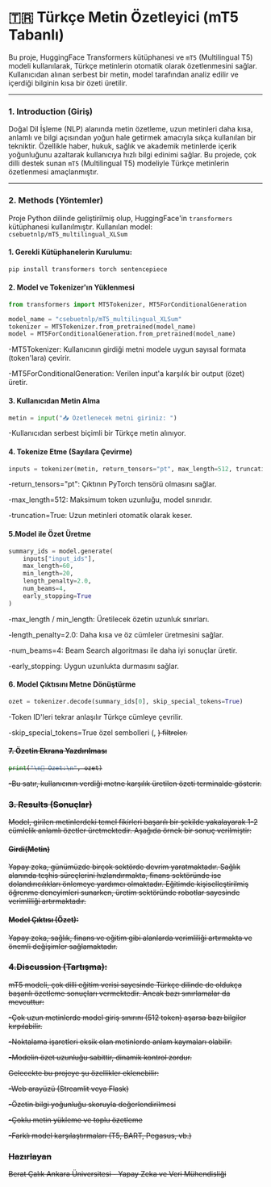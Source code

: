 # 🇹🇷 Türkçe Metin Özetleyici (mT5 Tabanlı)

Bu proje, HuggingFace Transformers kütüphanesi ve `mT5` (Multilingual T5) modeli kullanılarak, Türkçe metinlerin otomatik olarak özetlenmesini sağlar. Kullanıcıdan alınan serbest bir metin, model tarafından analiz edilir ve içerdiği bilginin kısa bir özeti üretilir.

---


### 1. Introduction (Giriş)

Doğal Dil İşleme (NLP) alanında metin özetleme, uzun metinleri daha kısa, anlamlı ve bilgi açısından yoğun hale getirmek amacıyla sıkça kullanılan bir tekniktir. Özellikle haber, hukuk, sağlık ve akademik metinlerde içerik yoğunluğunu azaltarak kullanıcıya hızlı bilgi edinimi sağlar. Bu projede, çok dilli destek sunan `mT5` (Multilingual T5) modeliyle Türkçe metinlerin özetlenmesi amaçlanmıştır.

---

### 2. Methods (Yöntemler)

Proje Python dilinde geliştirilmiş olup, HuggingFace'in `transformers` kütüphanesi kullanılmıştır. Kullanılan model:  
`csebuetnlp/mT5_multilingual_XLSum`

#### 1. Gerekli Kütüphanelerin Kurulumu:
```bash
pip install transformers torch sentencepiece
```
#### 2. Model ve Tokenizer'ın Yüklenmesi

```python
from transformers import MT5Tokenizer, MT5ForConditionalGeneration

model_name = "csebuetnlp/mT5_multilingual_XLSum"
tokenizer = MT5Tokenizer.from_pretrained(model_name)
model = MT5ForConditionalGeneration.from_pretrained(model_name)
```
-MT5Tokenizer: Kullanıcının girdiği metni modele uygun sayısal formata (token'lara) çevirir.

-MT5ForConditionalGeneration: Verilen input'a karşılık bir output (özet) üretir.

#### 3. Kullanıcıdan Metin Alma

```python
metin = input("📥 Özetlenecek metni giriniz: ")
```
-Kullanıcıdan serbest biçimli bir Türkçe metin alınıyor.

#### 4. Tokenize Etme (Sayılara Çevirme)

```python
inputs = tokenizer(metin, return_tensors="pt", max_length=512, truncation=True)
```
-return_tensors="pt": Çıktının PyTorch tensörü olmasını sağlar.

-max_length=512: Maksimum token uzunluğu, model sınırıdır.

-truncation=True: Uzun metinleri otomatik olarak keser.

#### 5.Model ile Özet Üretme

```python
summary_ids = model.generate(
    inputs["input_ids"],
    max_length=60,
    min_length=20,
    length_penalty=2.0,
    num_beams=4,
    early_stopping=True
)
```
-max_length / min_length: Üretilecek özetin uzunluk sınırları.

-length_penalty=2.0: Daha kısa ve öz cümleler üretmesini sağlar.

-num_beams=4: Beam Search algoritması ile daha iyi sonuçlar üretir.

-early_stopping: Uygun uzunlukta durmasını sağlar.

#### 6. Model Çıktısını Metne Dönüştürme
```python
ozet = tokenizer.decode(summary_ids[0], skip_special_tokens=True)

```

-Token ID'leri tekrar anlaşılır Türkçe cümleye çevrilir.

-skip_special_tokens=True özel sembolleri (<pad>, <s>) filtreler.

#### 7. Özetin Ekrana Yazdırılması

```python
print("\n📌 Özet:\n", ozet)
```

-Bu satır, kullanıcının verdiği metne karşılık üretilen özeti terminalde gösterir.


### 3. Results (Sonuçlar)

Model, girilen metinlerdeki temel fikirleri başarılı bir şekilde yakalayarak 1-2 cümlelik anlamlı özetler üretmektedir. Aşağıda örnek bir sonuç verilmiştir:

#### Girdi(Metin)

Yapay zeka, günümüzde birçok sektörde devrim yaratmaktadır. Sağlık alanında teşhis süreçlerini hızlandırmakta, finans sektöründe ise dolandırıcılıkları önlemeye yardımcı olmaktadır. Eğitimde kişiselleştirilmiş öğrenme deneyimleri sunarken, üretim sektöründe robotlar sayesinde verimliliği artırmaktadır.

#### Model Çıktısı (Özet):

Yapay zeka, sağlık, finans ve eğitim gibi alanlarda verimliliği artırmakta ve önemli değişimler sağlamaktadır.

### 4.Discussion (Tartışma):

mT5 modeli, çok dilli eğitim verisi sayesinde Türkçe dilinde de oldukça başarılı özetleme sonuçları vermektedir. Ancak bazı sınırlamalar da mevcuttur:

-Çok uzun metinlerde model giriş sınırını (512 token) aşarsa bazı bilgiler kırpılabilir.

-Noktalama işaretleri eksik olan metinlerde anlam kaymaları olabilir.

-Modelin özet uzunluğu sabittir, dinamik kontrol zordur.


Gelecekte bu projeye şu özellikler eklenebilir:

-Web arayüzü (Streamlit veya Flask)

-Özetin bilgi yoğunluğu skoruyla değerlendirilmesi

-Çoklu metin yükleme ve toplu özetleme

-Farklı model karşılaştırmaları (T5, BART, Pegasus, vb.)

### Hazırlayan
Berat Çalık
Ankara Üniversitesi - Yapay Zeka ve Veri Mühendisliği
